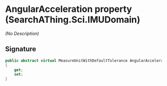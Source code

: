 # AngularAcceleration property (SearchAThing.Sci.IMUDomain)
_(No Description)_

## Signature
```csharp
public abstract virtual MeasureUnitWithDefaultTolerance AngularAcceleration
{
    get;
    set;
}
```
